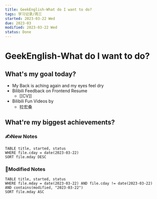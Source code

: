 ```yaml
---
title: GeekEnglish-What do I want to do?
tags: 学习记录/周三
started: 2023-03-22 Wed
due: 2023-03
modified: 2023-03-22 Wed
status: Done
---
```

# GeekEnglish-What do I want to do?
## What's my goal today?
- My Back is aching again and my eyes feel dry
- Bilibili Feedback on Frontend Resume
	- [[CV]]
- Bilibili Fun Videos by 
	- 拉宏桑

## What're my biggest achievements?
### ✍️New Notes

```dataview
TABLE title, started, status
WHERE file.cday = date(2023-03-22)
SORT file.mday DESC
```

### 📝Modified Notes

```dataview
TABLE title, started, status
WHERE file.mday = date(2023-03-22) AND file.cday != date(2023-03-22) AND contains(modified, "2023-03-22")
SORT file.mday ASC
```


